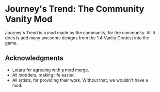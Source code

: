 # Journey's Trend: The Community Vanity Mod

Journey's Trend is a mod made by the community, for the community. All it does is add many awesome designs from the 1.4 Vanity Contest into the game.

## Acknowledgments

* Lotaru for agreeing with a mod merge. 
* All modders, making life easier.
* All artists, for providing their work. Without that, we wouldn't have a mod.
